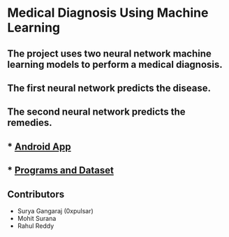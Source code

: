 # Medical Diagnosis Using Machine Learning
## The project uses two neural network machine learning models to perform a medical diagnosis.
## The first neural network predicts the disease.
## The second neural network predicts the remedies.

## * [Android App](https://github.com/SankethBennur/HealthAssistant)
## * [Programs and Dataset](https://github.com/SankethBennur/FY_Project/tree/master/PROGRAMS_AND_DATASETS)

## Contributors
* Surya Gangaraj (0xpulsar) 
* Mohit Surana
* Rahul Reddy
